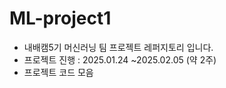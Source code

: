 # ML-project1  
- 내배캠5기 머신러닝 팀 프로젝트 레퍼지토리 입니다.
- 프로젝트 진행 : 2025.01.24 ~2025.02.05 (약 2주)
- 프로젝트 코드 모음
